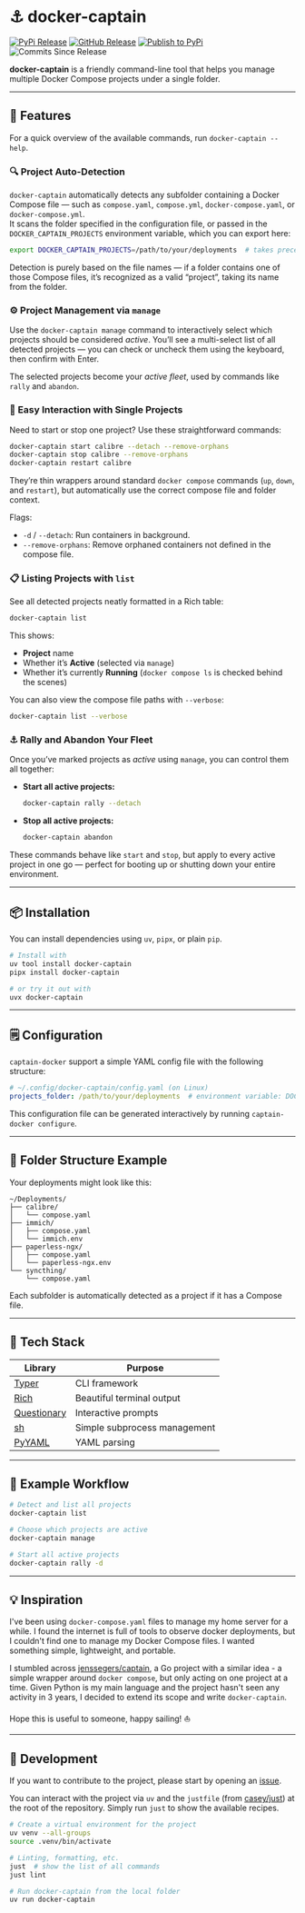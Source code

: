 # ⚓ docker-captain

[![PyPi Release](https://img.shields.io/pypi/v/docker-captain?label=PyPi&color=blue)](https://pypi.org/project/docker-captain/)
[![GitHub Release](https://img.shields.io/github/v/release/lucabello/docker-captain?label=GitHub&color=blue)](https://github.com/lucabello/docker-captain/releases)
[![Publish to PyPi](https://github.com/lucabello/docker-captain/actions/workflows/publish.yaml/badge.svg)](https://github.com/lucabello/docker-captain/actions/workflows/publish.yaml)
![Commits Since Release](https://img.shields.io/github/commits-since/lucabello/docker-captain/latest?label=Commits%20since%20last%20release&color=darkgreen)


**docker-captain** is a friendly command-line tool that helps you manage multiple Docker Compose projects under a single folder.

---

## 🚀 Features

For a quick overview of the available commands, run `docker-captain --help`.

### 🔍 Project Auto-Detection
`docker-captain` automatically detects any subfolder containing a Docker Compose file — such as `compose.yaml`, `compose.yml`, `docker-compose.yaml`, or `docker-compose.yml`.  
It scans the folder specified in the configuration file, or passed in the `DOCKER_CAPTAIN_PROJECTS` environment variable, which you can export here:

```bash
export DOCKER_CAPTAIN_PROJECTS=/path/to/your/deployments  # takes precedence over the config file
```

Detection is purely based on the file names — if a folder contains one of those Compose files, it’s recognized as a valid “project”, taking its name from the folder.

### ⚙️ Project Management via `manage`

Use the `docker-captain manage` command to interactively select which projects should be considered *active*.
You’ll see a multi-select list of all detected projects — you can check or uncheck them using the keyboard, then confirm with Enter.

The selected projects become your *active fleet*, used by commands like `rally` and `abandon`.

### 🚢 Easy Interaction with Single Projects

Need to start or stop one project?
Use these straightforward commands:

```bash
docker-captain start calibre --detach --remove-orphans
docker-captain stop calibre --remove-orphans
docker-captain restart calibre
```

They’re thin wrappers around standard `docker compose` commands (`up`, `down`, and `restart`), but automatically use the correct compose file and folder context.

Flags:

* `-d` / `--detach`: Run containers in background.
* `--remove-orphans`: Remove orphaned containers not defined in the compose file.

### 📋 Listing Projects with `list`

See all detected projects neatly formatted in a Rich table:

```bash
docker-captain list
```

This shows:

* **Project** name
* Whether it’s **Active** (selected via `manage`)
* Whether it’s currently **Running** (`docker compose ls` is checked behind the scenes)

You can also view the compose file paths with `--verbose`:

```bash
docker-captain list --verbose
```

### ⚓ Rally and Abandon Your Fleet

Once you’ve marked projects as *active* using `manage`, you can control them all together:

* **Start all active projects:**

  ```bash
  docker-captain rally --detach
  ```
* **Stop all active projects:**

  ```bash
  docker-captain abandon
  ```

These commands behave like `start` and `stop`, but apply to every active project in one go — perfect for booting up or shutting down your entire environment.

---

## 📦 Installation

You can install dependencies using `uv`, `pipx`, or plain `pip`.

```bash
# Install with
uv tool install docker-captain
pipx install docker-captain

# or try it out with
uvx docker-captain
```

---

## 🗒️ Configuration

`captain-docker` support a simple YAML config file with the following structure:

```yaml
# ~/.config/docker-captain/config.yaml (on Linux)
projects_folder: /path/to/your/deployments  # environment variable: DOCKER_CAPTAIN_PROJECTS_FOLDER
```

This configuration file can be generated interactively by running `captain-docker configure`.

---


## 🧭 Folder Structure Example

Your deployments might look like this:

```
~/Deployments/
├── calibre/
│   └── compose.yaml
├── immich/
│   ├── compose.yaml
│   └── immich.env
├── paperless-ngx/
│   ├── compose.yaml
│   └── paperless-ngx.env
└── syncthing/
    └── compose.yaml
```

Each subfolder is automatically detected as a project if it has a Compose file.

---

## 🧠 Tech Stack

| Library                                            | Purpose                      |
| -------------------------------------------------- | ---------------------------- |
| [Typer](https://typer.tiangolo.com/)               | CLI framework                |
| [Rich](https://rich.readthedocs.io/)               | Beautiful terminal output    |
| [Questionary](https://github.com/tmbo/questionary) | Interactive prompts          |
| [sh](https://amoffat.github.io/sh/)                | Simple subprocess management |
| [PyYAML](https://pyyaml.org/)                      | YAML parsing                 |

---

## 🐙 Example Workflow

```bash
# Detect and list all projects
docker-captain list

# Choose which projects are active
docker-captain manage

# Start all active projects
docker-captain rally -d
```

---

## 💡 Inspiration

I've been using `docker-compose.yaml` files to manage my home server for a while.
I found the internet is full of tools to observe docker deployments, but I couldn't find one to manage my Docker Compose files.
I wanted something simple, lightweight, and portable.

I stumbled across [jenssegers/captain](https://github.com/jenssegers/captain/), a Go project with a similar idea - a simple wrapper around `docker compose`, but only acting on one project at a time.
Given Python is my main language and the project hasn't seen any activity in 3 years, I decided to extend its scope and write `docker-captain`.

Hope this is useful to someone, happy sailing! ⛵

---

## 🔧 Development

If you want to contribute to the project, please start by opening an [issue](https://github.com/lucabello/docker-captain/issues).

You can interact with the project via `uv` and the `justfile` (from [casey/just](https://github.com/casey/just)) at the root of the repository.
Simply run `just` to show the available recipes.

```bash
# Create a virtual environment for the project
uv venv --all-groups
source .venv/bin/activate

# Linting, formatting, etc.
just  # show the list of all commands
just lint

# Run docker-captain from the local folder
uv run docker-captain
```

